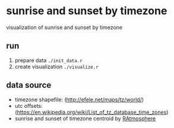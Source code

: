 # sunrise and sunset by timezone
visualization of sunrise and sunset by timezone

## run
1. prepare data `./init_data.r`
2. create visualization `./visualize.r`

## data source
* timezone shapefile: (http://efele.net/maps/tz/world/)
* utc offsets: (https://en.wikipedia.org/wiki/List_of_tz_database_time_zones)
* sunrise and sunset of timezone centroid by [RAtmosphere](https://cran.r-project.org/web/packages/RAtmosphere/RAtmosphere.pdf)